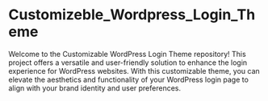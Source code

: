 # Customizeble_Wordpress_Login_Theme
Welcome to the Customizable WordPress Login Theme repository! This project offers a versatile and user-friendly solution to enhance the login experience for WordPress websites. With this customizable theme, you can elevate the aesthetics and functionality of your WordPress login page to align with your brand identity and user preferences.
